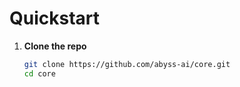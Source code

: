 # Quickstart

1. **Clone the repo**
   ```bash
   git clone https://github.com/abyss-ai/core.git
   cd core

